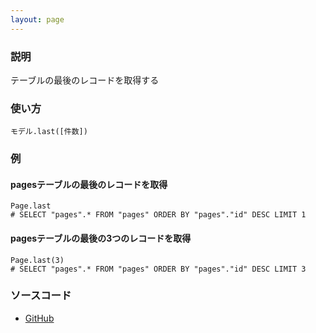 ```yaml
---
layout: page
---
```

### 説明
テーブルの最後のレコードを取得する

### 使い方
    モデル.last([件数])

### 例

#### pagesテーブルの最後のレコードを取得
    Page.last
    # SELECT "pages".* FROM "pages" ORDER BY "pages"."id" DESC LIMIT 1

#### pagesテーブルの最後の3つのレコードを取得
    Page.last(3)
    # SELECT "pages".* FROM "pages" ORDER BY "pages"."id" DESC LIMIT 3

### ソースコード
* [GitHub](https://github.com/rails/rails/blob/39c1d2e1840674f2a58dc1ba610fd64a37e950fd/activerecord/lib/active_record/associations/collection_proxy.rb#L226)